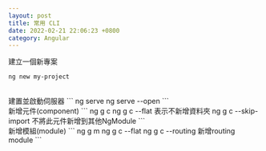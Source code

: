 ```yaml
---
layout: post
title: 常用 CLI
date: 2022-02-21 22:06:23 +0800
category: Angular
---
```

建立一個新專案
```
ng new my-project
```
<br>
建置並啟動伺服器
```
ng serve
ng serve --open  
```      
<br>
新增元件(component)
```
ng g c
ng g c --flat		表示不新增資料夾	
ng g c --skip-import  不將此元件新增到其他NgModule 
```
<br>
新增模組(module)
```
ng g m
ng g c --flat
ng g c --routing      新增routing module
```